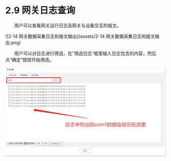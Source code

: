 # 2.9 网关日志查询



　　用户可以查看网关运行日志及网关与设备交互的报文。

![2-14 网关数据采集日志和报文输出](assets/2-14 网关数据采集日志和报文输出.png)



　　用户可以对日志进行筛选，在”筛选日志“框里输入日志包含的内容，然后点”确定“按钮开始筛选。

![2-14 网关数据采集日志和报文输出](assets/网关数据采集日志筛选.png)



